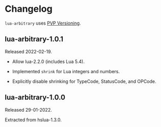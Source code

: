 # Changelog

`lua-arbitrary` uses [PVP Versioning][].

## lua-arbitrary-1.0.1

Released 2022-02-19.

-   Allow lua-2.2.0 (includes Lua 5.4).

-   Implemented `shrink` for Lua integers and numbers.

-   Explicitly disable shrinking for TypeCode, StatusCode, and
    OPCode.

## lua-arbitrary-1.0.0

Released 29-01-2022.

Extracted from hslua-1.3.0.

  [PVP Versioning]: https://pvp.haskell.org
